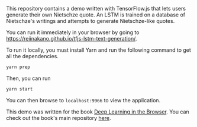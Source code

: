 This repository contains a demo written with TensorFlow.js that lets users generate their own Nietschze quote. An LSTM is trained on a database of Nietschze's writings and attempts to generate Nietschze-like quotes.

You can run it immediately in your browser by going to https://reiinakano.github.io/tfjs-lstm-text-generation/.

To run it locally, you must install Yarn and run the following command to get all the dependencies.

```bash
yarn prep
```

Then, you can run

```bash
yarn start
```

You can then browse to `localhost:9966` to view the application.

This demo was written for the book [Deep Learning in the Browser](https://github.com/backstopmedia/deep-learning-browser). You can check out the book's main repository [here](https://github.com/backstopmedia/deep-learning-browser).
